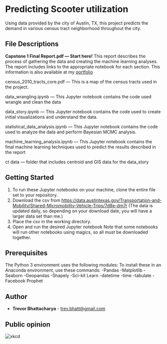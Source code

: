 # Predicting Scooter utilization

Using data provided by the city of Austin, TX, this project predicts the demand in various census tract neighborhood throughout the city.

## File Descriptions

**Capstone 1 Final Report.pdf — Start here!** This report describes the process of gathering the data and creating the machine learning analyses.  The report includes links to the appropriate notebook for each section.  This information is also available at my [portfolio](https://trevorb.io/portfolio/scooters/)

census_2010_tracts_core.pdf — This is a map of the census tracts used in the project.

data_wrangling.ipynb — This Jupyter notebook contains the code used wrangle and clean the data

data_story.ipynb — This Jupyter notebook contains the code used to create initial visualizations and understand the data.

statistical_data_analysis.ipynb — This Jupyter notebook contains the code used to analyze the data and perform Bayesian MCMC analysis.

machine_learning_analysis.ipynb — This Jupyter notebook contains the final machine learning techniques used to predict the results described in the report

ct data — folder that includes centroid and GIS data for the data_story

## Getting Started

1.  To run these Jupyter notebooks on your machine, clone the entire file set to your repository.
2.  Download the csv from https://data.austintexas.gov/Transportation-and-Mobility/Shared-Micromobility-Vehicle-Trips/7d8e-dm7r
(The data is updated daily, so depending on your download date, you will have a larger data set than me.)
3.  Place the csv in the working directory.
4.  Open and run the desired Jupyter notebook  Note that some notebooks will run other notebooks using magics, so all must be downloaded together.

## Prerequisites

The Python 3 environment uses the following modules:
To install these in an Anaconda environment, use these commands:
-Pandas
-Matplotlib
-Seaborn
-Geopandas
-Shapely
-Sci-kit Learn
-datetime
-time
-tabulate
-Facebook Prophet

## Author

* **Trevor Bhattacharya** - trev.bhatt@gmail.com

## Public opinion
![xkcd](https://imgs.xkcd.com/comics/e_scooters.png)
